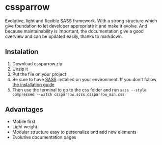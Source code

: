 cssparrow
=========

Evolutive, light and flexible SASS framework. With a strong structure which give foundation to let developer appropriate it and make it evolve. And because maintainability is important, the documentation give a good overview and can be updated easily, thanks to markdown.

Instalation
------------

1. Download cssparrow.zip
2. Unzip it
3. Put the file on your project
4. Be sure to have [SASS](http://sass-lang.com/) installed on your environment. If you don't follow [the installation guide](http://sass-lang.com/install)
5. Then use the terminal to go to the css folder and run `sass --style compressed --watch cssparrow.scss:cssparrow_min.css`

Advantages
-----------

* Mobile first
* Light weight
* Modular structure easy to personalize and add new elements
* Evolutive documentation pages

